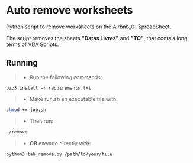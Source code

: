# Auto remove worksheets
Python script to remove worksheets on the Airbnb_01 SpreadSheet.

The script removes the sheets **"Datas Livres"** and **"TO"**, that contais long terms of VBA Scripts.

## Running
> - Run the following commands:
```
pip3 install -r requirements.txt
```
> - Make run.sh an executable file with: 
``` bash
chmod +x job.sh
```
> - Then run:
```bash
./remove
``` 
> - **OR** execute directly with:
``` bash
python3 tab_remove.py /path/to/your/file
```

